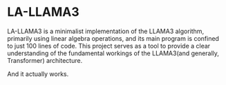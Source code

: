 # LA-LLAMA3

LA-LLAMA3 is a minimalist implementation of the LLAMA3 algorithm, primarily using linear algebra operations,
and its main program is confined to just 100 lines of code. This project serves as a tool to provide a clear
understanding of the fundamental workings of the LLAMA3(and generally, Transformer) architecture.

And it actually works.
